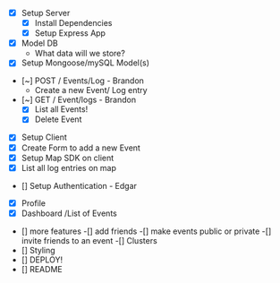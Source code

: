- [x] Setup Server
  - [x] Install Dependencies
  - [x] Setup Express App
- [x] Model DB
  - What data will we store?
- [x] Setup Mongoose/mySQL Model(s)
- [~] POST / Events/Log - Brandon
  - Create a new Event/ Log entry
- [~] GET / Event/logs - Brandon
  -[x] List all Events!
  -[x] Delete Event
- [x] Setup Client
- [x] Create Form to add a new Event
- [x] Setup Map SDK on client
- [x] List all log entries on map
- [] Setup Authentication - Edgar
- [x] Profile 
- [x] Dashboard /List of Events
- [] more features
  -[] add friends
  -[] make events public or private
  -[] invite friends to an event
  -[] Clusters
- [] Styling
- [] DEPLOY!
- [] README

